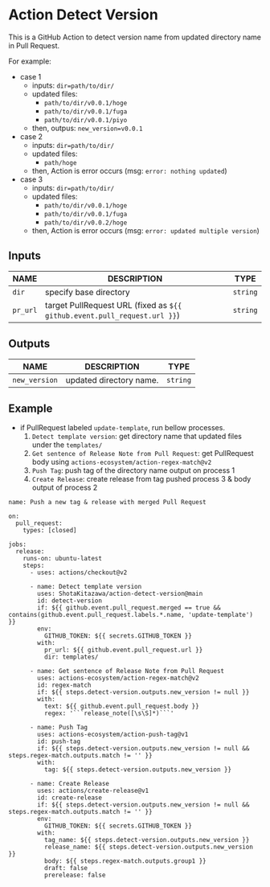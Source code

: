 # Action Detect Version

This is a GitHub Action to detect version name from updated directory name in Pull Request.

For example:

* case 1
    * inputs: `dir=path/to/dir/`
    * updated files:
        * `path/to/dir/v0.0.1/hoge`
        * `path/to/dir/v0.0.1/fuga`
        * `path/to/dir/v0.0.1/piyo`
    * then, outpus: `new_version=v0.0.1`
* case 2
    * inputs: `dir=path/to/dir/`
    * updated files:
        * `path/hoge`
    * then, Action is error occurs (msg: `error: nothing updated`)
* case 3
    * inputs: `dir=path/to/dir/`
    * updated files:
        * `path/to/dir/v0.0.1/hoge`
        * `path/to/dir/v0.0.1/fuga`
        * `path/to/dir/v0.0.2/hoge`
    * then, Action is error occurs (msg: `error: updated multiple version`)

## Inputs

| NAME     | DESCRIPTION                                                              | TYPE     |
|----------|--------------------------------------------------------------------------|----------|
| `dir`    | specify base directory                                                   | `string` |
| `pr_url` | target PullRequest URL (fixed as `${{ github.event.pull_request.url }}`) | `string` |

## Outputs

| NAME          | DESCRIPTION             | TYPE     |
|---------------|-------------------------|----------|
| `new_version` | updated directory name. | `string` |

## Example

* if PullRequest labeled `update-template`, run bellow processes.
    1. `Detect template version`: get directory name that updated files under the `templates/`
    2. `Get sentence of Release Note from Pull Request`: get PullRequest body using `actions-ecosystem/action-regex-match@v2`
    3. `Push Tag`: push tag of the directory name output on process 1
    4. `Create Release`: create release from tag pushed process 3 & body output of process 2

```
name: Push a new tag & release with merged Pull Request

on:
  pull_request:
    types: [closed]

jobs:
  release:
    runs-on: ubuntu-latest
    steps:
      - uses: actions/checkout@v2

      - name: Detect template version
        uses: ShotaKitazawa/action-detect-version@main
        id: detect-version
        if: ${{ github.event.pull_request.merged == true && contains(github.event.pull_request.labels.*.name, 'update-template') }}
        env:
          GITHUB_TOKEN: ${{ secrets.GITHUB_TOKEN }}
        with:
          pr_url: ${{ github.event.pull_request.url }}
          dir: templates/

      - name: Get sentence of Release Note from Pull Request
        uses: actions-ecosystem/action-regex-match@v2
        id: regex-match
        if: ${{ steps.detect-version.outputs.new_version != null }}
        with:
          text: ${{ github.event.pull_request.body }}
          regex: '```release_note([\s\S]*)```'

      - name: Push Tag
        uses: actions-ecosystem/action-push-tag@v1
        id: push-tag
        if: ${{ steps.detect-version.outputs.new_version != null && steps.regex-match.outputs.match != '' }}
        with:
          tag: ${{ steps.detect-version.outputs.new_version }}

      - name: Create Release
        uses: actions/create-release@v1
        id: create-release
        if: ${{ steps.detect-version.outputs.new_version != null && steps.regex-match.outputs.match != '' }}
        env:
          GITHUB_TOKEN: ${{ secrets.GITHUB_TOKEN }}
        with:
          tag_name: ${{ steps.detect-version.outputs.new_version }}
          release_name: ${{ steps.detect-version.outputs.new_version }}
          body: ${{ steps.regex-match.outputs.group1 }}
          draft: false
          prerelease: false
```

